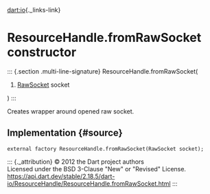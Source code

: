 [dart:io](../../dart-io/dart-io-library){._links-link}

ResourceHandle.fromRawSocket constructor
========================================

::: {.section .multi-line-signature}
ResourceHandle.fromRawSocket(

1.  [RawSocket](../rawsocket-class) socket

)
:::

Creates wrapper around opened raw socket.

Implementation {#source}
--------------

``` {.language-dart data-language="dart"}
external factory ResourceHandle.fromRawSocket(RawSocket socket);
```

::: {._attribution}
© 2012 the Dart project authors\
Licensed under the BSD 3-Clause \"New\" or \"Revised\" License.\
<https://api.dart.dev/stable/2.18.5/dart-io/ResourceHandle/ResourceHandle.fromRawSocket.html>
:::
